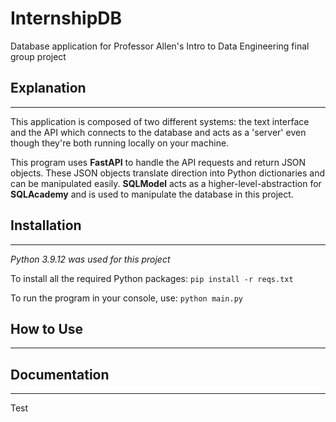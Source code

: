 # InternshipDB
Database application for Professor Allen's Intro to Data Engineering final group project

## Explanation
---
This application is composed of two different systems: the text interface and the API which connects to the database and acts as a 'server' even though they're both running locally on your machine. 

This program uses **FastAPI** to handle the API requests and return JSON objects. These JSON objects translate direction into Python dictionaries and can be manipulated easily. **SQLModel** acts as a higher-level-abstraction for **SQLAcademy** and is used to manipulate the database in this project.

## Installation
---
_Python 3.9.12 was used for this project_

To install all the required Python packages: 
`pip install -r reqs.txt`

To run the program in your console, use:
`python main.py`

## How to Use
---

## Documentation
---
Test


